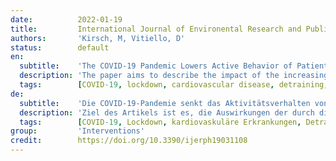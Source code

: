 ```yaml
---
date:          2022-01-19
title:         International Journal of Environental Research and Public Health
authors:       'Kirsch, M, Vitiello, D'
status:        default
en:
  subtitle:    'The COVID-19 Pandemic Lowers Active Behavior of Patients with Cardiovascular Diseases, Healthy Peoples and Athletes'
  description: 'The paper aims to describe the impact of the increasing sedentary lifestyle due to the coronavirus disease-2019 (COVID-19) pandemic restrictions in patients with cardiovascular diseases (CVDs), healthy individuals, and athletes. A review of studies investigating the impact of the COVID-19 restrictions on patients with CVDs, healthy subjects, and athletes has been conducted in the PubMed, Medline, and Google Scholar medical databases. The review highlighted the significant decrease of active behavior in patients with CVDs and mainly heart-failure patients, illustrated by a reduction of their daily steps and hours of being active during the COVID-19 pandemic. This review also enlightened a significant increase of the time spent in sedentary behavior and the sleep in healthy individuals. Finally, this review reported that the COVID-19 pandemic restrictions induced detraining periods in athletes, altering their health. These periods might also lead to a decrease of their future performances. Staying active and maintaining sufficient levels of physical activity during the COVID-19 pandemic are essential to preserve good health, despite the circumstances of quarantine. Alternatives such as completing a cardiac telerehabilitation for CVD patients or training at home for healthy subjects and athletes may be taken into consideration to maintain a regular active behavior in this sanitary context and potential future pandemics. '
  tags:        [COVID-19, lockdown, cardiovascular disease, detraining, sedentary behavior]
de:
  subtitle:    'Die COVID-19-Pandemie senkt das Aktivitätsverhalten von Patienten mit Herz-Kreislauf-Erkrankungen, Gesunden und Sportlern'
  description: 'Ziel des Artikels ist es, die Auswirkungen der durch die Coronavirus-Krankheit-2019 (COVID-19)-Pandemie verursachten Einschränkungen des sitzenden Lebensstils bei Patienten mit Herz-Kreislauf-Erkrankungen, gesunden Menschen und Sportlern zu beschreiben. In den medizinischen Datenbanken PubMed, Medline und Google Scholar wurde eine Übersicht über Studien erstellt, in denen die Auswirkungen der COVID-19-Beschränkungen auf Patienten mit Herz-Kreislauf-Erkrankungen, gesunde Personen und Sportler untersucht wurden. Die Überprüfung ergab, dass das aktive Verhalten von Patienten mit Herz-Kreislauf-Erkrankungen und vor allem von Herzinsuffizienz-Patienten deutlich abnahm, was sich in einer Verringerung der täglichen Schritte und der Anzahl der aktiven Stunden während der COVID-19-Pandemie zeigte. Diese Übersichtsarbeit zeigte auch eine signifikante Zunahme der Zeit, die in sitzender Tätigkeit verbracht wurde, und des Schlafs bei gesunden Personen. Schließlich wird berichtet, dass die Einschränkungen der COVID-19-Pandemie bei den Sportlern zu Trainingsunterbrechungen führten, die sich auf ihre Gesundheit auswirkten. Diese Zeiträume könnten auch zu einer Verringerung ihrer zukünftigen Leistungen führen. Aktiv zu bleiben und ein ausreichendes Maß an körperlicher Aktivität während der COVID-19-Pandemie aufrechtzuerhalten, ist für die Erhaltung der Gesundheit trotz der Quarantänebedingungen von entscheidender Bedeutung. Alternativen wie die Teilnahme an einer kardialen Fernrehabilitation für CVD-Patienten oder das Training zu Hause für gesunde Personen und Sportler können in Betracht gezogen werden, um ein regelmäßiges aktives Verhalten in diesem sanitären Kontext und bei möglichen künftigen Pandemien aufrechtzuerhalten. ' 
  tags:        [COVID-19, Lockdown, kardiovaskuläre Erkrankungen, Detraining, sitzendes Verhalte]
group:         'Interventions'
credit:        https://doi.org/10.3390/ijerph19031108
---
```

